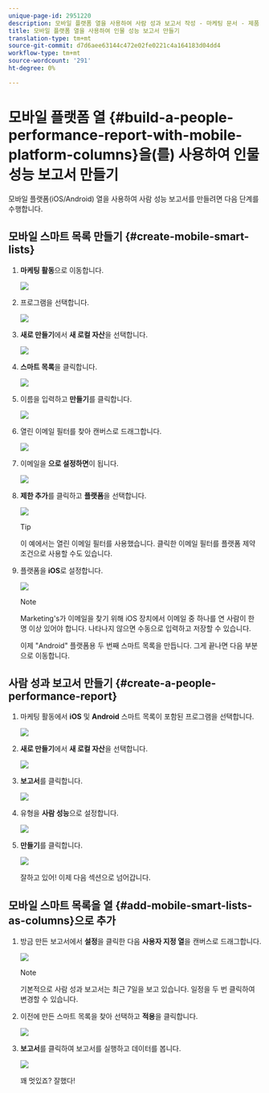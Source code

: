 ```yaml
---
unique-page-id: 2951220
description: 모바일 플랫폼 열을 사용하여 사람 성과 보고서 작성 - 마케팅 문서 - 제품 설명서
title: 모바일 플랫폼 열을 사용하여 인물 성능 보고서 만들기
translation-type: tm+mt
source-git-commit: d7d6aee63144c472e02fe0221c4a164183d04dd4
workflow-type: tm+mt
source-wordcount: '291'
ht-degree: 0%

---
```



# 모바일 플랫폼 열 {#build-a-people-performance-report-with-mobile-platform-columns}을(를) 사용하여 인물 성능 보고서 만들기

모바일 플랫폼(iOS/Android) 열을 사용하여 사람 성능 보고서를 만들려면 다음 단계를 수행합니다.

## 모바일 스마트 목록 만들기 {#create-mobile-smart-lists}

1. **마케팅 활동**&#x200B;으로 이동합니다.

   ![](assets/ma.png)

1. 프로그램을 선택합니다.

   ![](assets/two-1.png)

1. **새로 만들기**&#x200B;에서 **새 로컬 자산**&#x200B;을 선택합니다.

   ![](assets/three-1.png)

1. **스마트 목록**&#x200B;을 클릭합니다.

   ![](assets/four-1.png)

1. 이름을 입력하고 **만들기**&#x200B;를 클릭합니다.

   ![](assets/five-1.png)

1. 열린 이메일 필터를 찾아 캔버스로 드래그합니다.

   ![](assets/six-1.png)

1. 이메일을 **으로 설정하면**&#x200B;이 됩니다.

   ![](assets/seven.png)

1. **제한 추가**&#x200B;를 클릭하고 **플랫폼**&#x200B;을 선택합니다.

   ![](assets/eight.png)

   >[!TIP]
   >
   >이 예에서는 열린 이메일 필터를 사용했습니다. 클릭한 이메일 필터를 플랫폼 제약 조건으로 사용할 수도 있습니다.

1. 플랫폼을 **iOS**&#x200B;로 설정합니다.

   ![](assets/nine.png)

   >[!NOTE]
   >
   >Marketing&#39;s가 이메일을 찾기 위해 iOS 장치에서 이메일 중 하나를 연 사람이 한 명 이상 있어야 합니다. 나타나지 않으면 수동으로 입력하고 저장할 수 있습니다.

   이제 &quot;Android&quot; 플랫폼용 두 번째 스마트 목록을 만듭니다. 그게 끝나면 다음 부분으로 이동합니다.

## 사람 성과 보고서 만들기 {#create-a-people-performance-report}

1. 마케팅 활동에서 **iOS** 및 **Android** 스마트 목록이 포함된 프로그램을 선택합니다.

   ![](assets/ten.png)

1. **새로 만들기**&#x200B;에서 **새 로컬 자산**&#x200B;을 선택합니다.

   ![](assets/eleven.png)

1. **보고서**&#x200B;를 클릭합니다.

   ![](assets/twelve.png)

1. 유형을 **사람 성능**&#x200B;으로 설정합니다.

   ![](assets/thirteen.png)

1. **만들기**&#x200B;를 클릭합니다.

   ![](assets/fourteen.png)

   잘하고 있어! 이제 다음 섹션으로 넘어갑니다.

## 모바일 스마트 목록을 열 {#add-mobile-smart-lists-as-columns}으로 추가

1. 방금 만든 보고서에서 **설정**&#x200B;을 클릭한 다음 **사용자 지정 열**&#x200B;을 캔버스로 드래그합니다.

   ![](assets/fifteen.png)

   >[!NOTE]
   >
   >기본적으로 사람 성과 보고서는 최근 7일을 보고 있습니다. 일정을 두 번 클릭하여 변경할 수 있습니다.

1. 이전에 만든 스마트 목록을 찾아 선택하고 **적용**&#x200B;을 클릭합니다.

   ![](assets/sixteen.png)

1. **보고서**&#x200B;를 클릭하여 보고서를 실행하고 데이터를 봅니다.

   ![](assets/seventeen.png)

   꽤 멋있죠? 잘했다!

